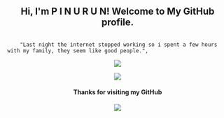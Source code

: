 <h2 align="center">Hi, I'm P I N U R U N! Welcome to My GitHub profile.</h2>
<p/>

```

    "Last night the internet stopped working so i spent a few hours with my family, they seem like good people.",

```
<p align="center">
  <img src="https://thumbs.gfycat.com/EarlyHeavenlyBlackbird-size_restricted.gif">
</p>

<p align="center"><a href="https://github.com/MoveAngel"><img src="https://github-readme-stats.vercel.app/api/top-langs/?username=pinurun&theme=highcontrast&layout=compact"></a></p>


<h4 align="center">Thanks for visiting my GitHub</h4>
<p align="center">
  <img src="https://bestanimations.com/media/fire/192879075campfire-animated-gif-8.gif">
</p>
